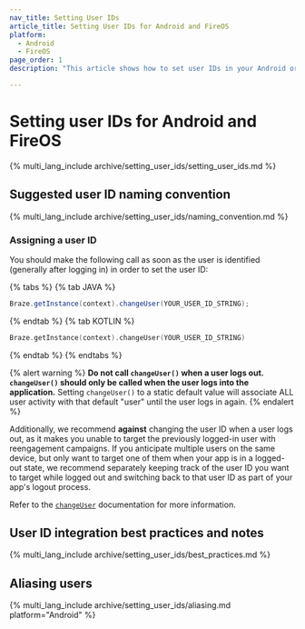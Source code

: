 ```yaml
---
nav_title: Setting User IDs
article_title: Setting User IDs for Android and FireOS
platform: 
  - Android
  - FireOS
page_order: 1
description: "This article shows how to set user IDs in your Android or FireOS app, suggested user ID naming conventions, and some best practices."

---
```

 
# Setting user IDs for Android and FireOS
 
{% multi_lang_include archive/setting_user_ids/setting_user_ids.md %}

## Suggested user ID naming convention

{% multi_lang_include archive/setting_user_ids/naming_convention.md %}

### Assigning a user ID

You should make the following call as soon as the user is identified (generally after logging in) in order to set the user ID:

{% tabs %}
{% tab JAVA %}

```java
Braze.getInstance(context).changeUser(YOUR_USER_ID_STRING);
```

{% endtab %}
{% tab KOTLIN %}

```kotlin
Braze.getInstance(context).changeUser(YOUR_USER_ID_STRING)
```

{% endtab %}
{% endtabs %}

{% alert warning %}
**Do not call `changeUser()` when a user logs out. `changeUser()` should only be called when the user logs into the application.** Setting `changeUser()` to a static default value will associate ALL user activity with that default "user" until the user logs in again.
{% endalert %}

Additionally, we recommend **against** changing the user ID when a user logs out, as it makes you unable to target the previously logged-in user with reengagement campaigns. If you anticipate multiple users on the same device, but only want to target one of them when your app is in a logged-out state, we recommend separately keeping track of the user ID you want to target while logged out and switching back to that user ID as part of your app's logout process.

Refer to the [`changeUser`][4] documentation for more information.

## User ID integration best practices and notes

{% multi_lang_include archive/setting_user_ids/best_practices.md %}

## Aliasing users

{% multi_lang_include archive/setting_user_ids/aliasing.md platform="Android" %}

[1]: {{site.baseurl}}/api/endpoints/user_data
[2]: {{site.baseurl}}/api/endpoints/messaging/
[4]: https://appboy.github.io/appboy-android-sdk/kdoc/braze-android-sdk/com.braze/-i-braze/change-user.html

